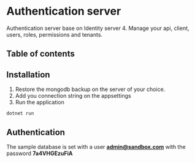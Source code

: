 
# Authentication server
Authentication server base on Identity server 4. Manage your api, client, users, roles, permissions and tenants.

## Table of contents

## Installation

1. Restore the mongodb backup on the server of your choice.
1. Add you connection string on the appsettings
1. Run the application

```shell
dotnet run
```

## Authentication 
The sample database is set with a user **admin@sandbox.com** with the password **7a4VHGEzuFiA**